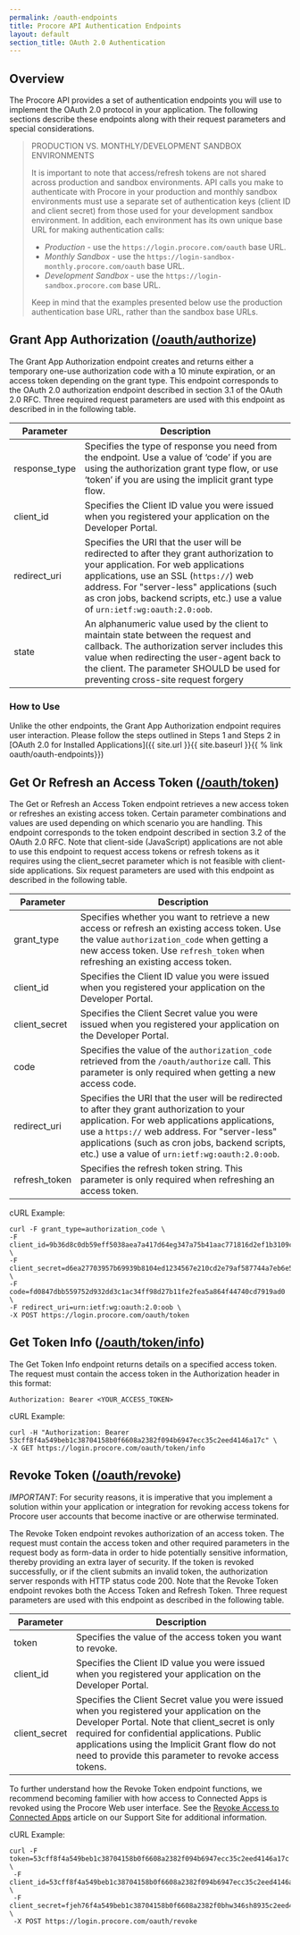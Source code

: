 ```yaml
---
permalink: /oauth-endpoints
title: Procore API Authentication Endpoints
layout: default
section_title: OAuth 2.0 Authentication
---
```


## Overview

The Procore API provides a set of authentication endpoints you will use to implement the OAuth 2.0 protocol in your application.
The following sections describe these endpoints along with their request parameters and special considerations.

> PRODUCTION VS. MONTHLY/DEVELOPMENT SANDBOX ENVIRONMENTS
>
> It is important to note that access/refresh tokens are not shared across production and sandbox environments. API calls you make to authenticate with Procore in your production and monthly sandbox environments must use a separate set of authentication keys (client ID and client secret) from those used for your development sandbox environment. In addition, each environment has its own unique base URL for making authentication calls:
>
> - _Production_ - use the `https://login.procore.com/oauth` base URL.
> - _Monthly Sandbox_ - use the `https://login-sandbox-monthly.procore.com/oauth` base URL.
> - _Development Sandbox_ - use the `https://login-sandbox.procore.com` base URL.
>
> Keep in mind that the examples presented below use the production authentication base URL, rather than the sandbox base URLs.

## Grant App Authorization ([/oauth/authorize](https://developers.procore.com/reference/authentication#grant-app-authorization))

The Grant App Authorization endpoint creates and returns either a temporary one-use authorization code with a 10 minute expiration, or an access token depending on the grant type.
This endpoint corresponds to the OAuth 2.0 authorization endpoint described in section 3.1 of the OAuth 2.0 RFC.
Three required request parameters are used with this endpoint as described in in the following table.

| Parameter     |  Description                                                                                                                                                                                                                                                                                            |
| ------------- | ------------------------------------------------------------------------------------------------------------------------------------------------------------------------------------------------------------------------------------------------------------------------------------------------------- |
| response_type | Specifies the type of response you need from the endpoint. Use a value of ‘code’ if you are using the authorization grant type flow, or use ‘token’ if you are using the implicit grant type flow.                                                                                                      |
| client_id     | Specifies the Client ID value you were issued when you registered your application on the Developer Portal.                                                                                                                                                                                             |
| redirect_uri  | Specifies the URI that the user will be redirected to after they grant authorization to your application. For web applications applications, use an SSL (`https://`) web address. For "server-less" applications (such as cron jobs, backend scripts, etc.) use a value of `urn:ietf:wg:oauth:2.0:oob`. |
| state         | An alphanumeric value used by the client to maintain state between the request and callback. The authorization server includes this value when redirecting the user-agent back to the client. The parameter SHOULD be used for preventing cross-site request forgery                                    |

### How to Use

Unlike the other endpoints, the Grant App Authorization endpoint requires user interaction. Please follow the steps outlined in Steps 1 and Steps 2 in [OAuth 2.0 for Installed Applications]({{ site.url }}{{ site.baseurl }}{{ % link oauth/oauth-endpoints}}) 

## Get Or Refresh an Access Token ([/oauth/token](https://developers.procore.com/reference/authentication#get-or-refresh-an-access-token))

The Get or Refresh an Access Token endpoint retrieves a new access token or refreshes an existing access token.
Certain parameter combinations and values are used depending on which scenario you are handling.
This endpoint corresponds to the token endpoint described in section 3.2 of the OAuth 2.0 RFC.
Note that client-side (JavaScript) applications are not able to use this endpoint to request access tokens or refresh tokens as it requires using the client_secret parameter which is not feasible with client-side applications.
Six request parameters are used with this endpoint as described in the following table.

| Parameter     |  Description                                                                                                                                                                                                                                                                                     |
| ------------- | -------------------------------------------------------------------------------------------------------------------------------------------------------------------------------------------------------------------------------------------------------------------------------------------------|
| grant_type    | Specifies whether you want to retrieve a new access or refresh an existing access token. Use the value `authorization_code` when getting a new access token. Use `refresh_token` when refreshing an existing access token.                                                                       |
| client_id     | Specifies the Client ID value you were issued when you registered your application on the Developer Portal.                                                                                                                                                                                      |
| client_secret | Specifies the Client Secret value you were issued when you registered your application on the Developer Portal.                                                                                                                                                                                  |
| code          | Specifies the value of the `authorization_code` retrieved from the `/oauth/authorize` call. This parameter is only required when getting a new access code.                                                                                                                                      |
| redirect_uri  | Specifies the URI that the user will be redirected to after they grant authorization to your application. For web applications applications, use a `https://` web address. For "server-less" applications (such as cron jobs, backend scripts, etc.) use a value of `urn:ietf:wg:oauth:2.0:oob`. |
| refresh_token | Specifies the refresh token string. This parameter is only required when refreshing an access token.                                                                                                                                                                                             |

cURL Example:

```
curl -F grant_type=authorization_code \
-F client_id=9b36d8c0db59eff5038aea7a417d64eg347a75b41aac771816d2ef1b3109cc2f \
-F client_secret=d6ea27703957b69939b8104ed1234567e210cd2e79af587744a7eb6e58f5b3d2 \
-F code=fd0847dbb559752d932dd3c1ac34ff98d27b11fe2fea5a864f44740cd7919ad0 \
-F redirect_uri=urn:ietf:wg:oauth:2.0:oob \
-X POST https://login.procore.com/oauth/token
```

## Get Token Info ([/oauth/token/info](https://developers.procore.com/reference/authentication#get-token-info))

The Get Token Info endpoint returns details on a specified access token.
The request must contain the access token in the Authorization header in this format:

```
Authorization: Bearer <YOUR_ACCESS_TOKEN>
```

cURL Example:

```
curl -H "Authorization: Bearer 53cff8f4a549beb1c38704158b0f6608a2382f094b6947ecc35c2eed4146a17c" \
-X GET https://login.procore.com/oauth/token/info
```

## Revoke Token ([/oauth/revoke](https://developers.procore.com/reference/authentication#revoke-token))

*IMPORTANT*: For security reasons, it is imperative that you implement a solution within your application or integration for revoking access tokens for Procore user accounts that become inactive or are otherwise terminated.

The Revoke Token endpoint revokes authorization of an access token.
The request must contain the access token and other required parameters in the request body as form-data in order to hide potentially sensitive information, thereby providing an extra layer of security.
If the token is revoked successfully, or if the client submits an invalid token, the authorization server responds with HTTP status code 200.
Note that the Revoke Token endpoint revokes both the Access Token and Refresh Token.
Three request parameters are used with this endpoint as described in the following table.

| Parameter     |  Description                                                                                                                                                                                                                                                                                             |
| ------------- | ---------------------------------------------------------------------------------------------------------------------------------------------------------------------------------------------------------------------------------------------------------------------------------------------------------|
| token         | Specifies the value of the access token you want to revoke.                                                                                                                                                                                                                                              |
| client_id     | Specifies the Client ID value you were issued when you registered your application on the Developer Portal.                                                                                                                                                                                              |
| client_secret | Specifies the Client Secret value you were issued when you registered your application on the Developer Portal. Note that client_secret is only required for confidential applications. Public applications using the Implicit Grant flow do not need to provide this parameter to revoke access tokens. |

To further understand how the Revoke Token endpoint functions, we recommend becoming familier with how access to Connected Apps is revoked using the Procore Web user interface.
See the [Revoke Access to Connected Apps](http://support.procore.com/products/online/user-guide/company-level/portfolio/tutorials/revoke-access-for-connected-apps) article on our Support Site for additional information.

cURL Example:

```
curl -F token=53cff8f4a549beb1c38704158b0f6608a2382f094b6947ecc35c2eed4146a17c \
 -F client_id=53cff8f4a549beb1c38704158b0f6608a2382f094b6947ecc35c2eed4146a17c \
 -F client_secret=fjeh76f4a549beb1c38704158b0f6608a2382f0bhw346sh8935c2eed4146a17c \
 -X POST https://login.procore.com/oauth/revoke
```
